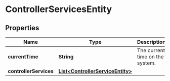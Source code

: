 # ControllerServicesEntity

## Properties
Name | Type | Description | Notes
------------ | ------------- | ------------- | -------------
**currentTime** | **String** | The current time on the system. |  [optional]
**controllerServices** | [**List&lt;ControllerServiceEntity&gt;**](ControllerServiceEntity.md) |  |  [optional]
